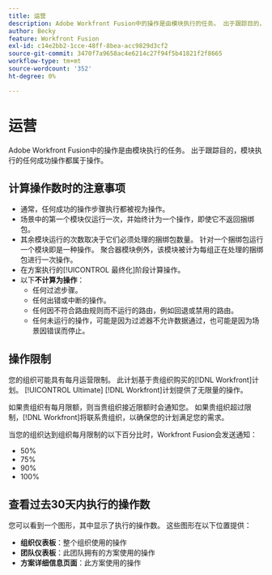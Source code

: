 ```yaml
---
title: 运营
description: Adobe Workfront Fusion中的操作是由模块执行的任务。 出于跟踪目的，模块执行的任何成功操作都属于操作。
author: Becky
feature: Workfront Fusion
exl-id: c14e2bb2-1cce-48ff-8bea-acc9829d3cf2
source-git-commit: 3470f7a9658ac4e6214c27f94f5b41821f2f8665
workflow-type: tm+mt
source-wordcount: '352'
ht-degree: 0%

---
```


# 运营

Adobe Workfront Fusion中的操作是由模块执行的任务。 出于跟踪目的，模块执行的任何成功操作都属于操作。

## 计算操作数时的注意事项

* 通常，任何成功的操作步骤执行都被视为操作。
* 场景中的第一个模块仅运行一次，并始终计为一个操作，即使它不返回捆绑包。
* 其余模块运行的次数取决于它们必须处理的捆绑包数量。  针对一个捆绑包运行一个模块即是一种操作。 聚合器模块例外，该模块被计为每组正在处理的捆绑包进行一次操作。
* 在方案执行的[!UICONTROL 最终化]阶段计算操作。
* 以下&#x200B;**不计算为操作**：
   * 任何过滤步骤。
   * 任何出错或中断的操作。
   * 任何因不符合路由规则而不运行的路由，例如回退或禁用的路由。
   * 任何未运行的操作，可能是因为过滤器不允许数据通过，也可能是因为场景因错误而停止。

## 操作限制

您的组织可能具有每月运营限制。 此计划基于贵组织购买的[!DNL Workfront]计划。 [!UICONTROL Ultimate] [!DNL Workfront]计划提供了无限量的操作。

如果贵组织有每月限额，则当贵组织接近限额时会通知您。 如果贵组织超过限制，[!DNL Workfront]将联系贵组织，以确保您的计划满足您的需求。

当您的组织达到组织每月限制的以下百分比时，Workfront Fusion会发送通知：

* 50%
* 75%
* 90%
* 100%

## 查看过去30天内执行的操作数

您可以看到一个图形，其中显示了执行的操作数。 这些图形在以下位置提供：

* **组织仪表板**：整个组织使用的操作
* **团队仪表板**：此团队拥有的方案使用的操作
* **方案详细信息页面**：此方案使用的操作
